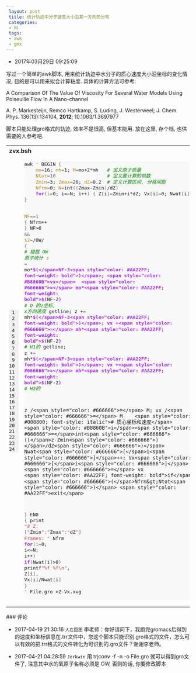 ```yaml
---
 layout: post
 title: 统计轨迹中分子速度大小沿某一方向的分布
 categories:
 - 科
 tags:
 - awk
 - gmx
---
```


- 2017年03月29日 09:25:09

写过一个简单的awk脚本, 用来统计轨迹中水分子的质心速度大小沿坐标的变化情况, 目的是可以用来拟合计算粘度. 具体的计算方法可参考:

A Comparison Of The Value Of Viscosity For Several Water Models Using Poiseuille Flow In A Nano-channel

A. P. Markesteijn, Remco Hartkamp, S. Luding, J. Westerweel; J. Chem. Phys. 136(13):134104, __2012__; 10.1063/1.3697977

脚本只能处理gro格式的轨迹, 效率不是很高, 但基本能用. 放在这里, 存个档, 也供需要的人参考吧.

<table class="highlighttable"><th colspan="2" style="text-align:left">zvx.bsh</th><tr><td><div class="linenodiv" style="background-color: #f0f0f0; padding-right: 10px"><pre style="line-height: 125%"> 1
 2
 3
 4
 5
 6
 7
 8
 9
10
11
12
13
14
15
16
17
18
19
20
21
22
23
24</pre></div></td><td class="code"><div class="highlight" style="background: #f8f8f8"><pre style="line-height: 125%">awk <span style="color: #BB4444">&#39;</span> BEGIN <span style="color: #666666">{</span>
	<span style="color: #B8860B">mo</span><span style="color: #666666">=</span>16; <span style="color: #B8860B">mh</span><span style="color: #666666">=</span>1; <span style="color: #B8860B">M</span><span style="color: #666666">=</span>mo+2*mh   <span style="color: #008800; font-style: italic"># 定义原子质量</span>
	<span style="color: #B8860B">Ntot</span><span style="color: #666666">=10</span>                  <span style="color: #008800; font-style: italic"># 定义要计算的帧数</span>
	<span style="color: #B8860B">Zmin</span><span style="color: #666666">=</span>3; <span style="color: #B8860B">Zmax</span><span style="color: #666666">=</span>26; <span style="color: #B8860B">dZ</span><span style="color: #666666">=</span>0.2  <span style="color: #008800; font-style: italic"># 定义计算区间, 分格间距</span>
	<span style="color: #B8860B">Nfrm</span><span style="color: #666666">=</span>0; <span style="color: #B8860B">N</span><span style="color: #666666">=</span>int<span style="color: #666666">((</span>Zmax-Zmin<span style="color: #666666">)</span>/dZ<span style="color: #666666">)</span>
	<span style="color: #AA22FF; font-weight: bold">for</span><span style="color: #666666">(</span><span style="color: #B8860B">i</span><span style="color: #666666">=</span>0; i&lt;<span style="color: #666666">=</span>N; i++<span style="color: #666666">)</span> <span style="color: #666666">{</span> Z<span style="color: #666666">[</span>i<span style="color: #666666">]=</span>Zmin+i*dZ; Vx<span style="color: #666666">[</span>i<span style="color: #666666">]=</span>0; Nwat<span style="color: #666666">[</span>i<span style="color: #666666">]=0</span> <span style="color: #666666">}</span>
<span style="color: #666666">}</span>

<span style="color: #B8860B">NF</span><span style="color: #666666">==1</span> <span style="color: #666666">{</span> Nfrm++ <span style="color: #666666">}</span>
NF&gt;6 <span style="color: #666666">&amp;&amp;</span> <span style="color: #B8860B">$2</span>~/OW/ <span style="color: #666666">{</span>   <span style="color: #008800; font-style: italic"># 根据 OW 原子统计</span>
	         <span style="color: #B8860B">z</span>  <span style="color: #666666">=</span> mo*<span style="color: #AA22FF; font-weight: bold">$(</span>NF-3<span style="color: #AA22FF; font-weight: bold">)</span>; <span style="color: #B8860B">vx</span>  <span style="color: #666666">=</span> mo*<span style="color: #AA22FF; font-weight: bold">$(</span>NF-2<span style="color: #AA22FF; font-weight: bold">)</span> <span style="color: #008800; font-style: italic"># O 的z坐标, x方向速度</span>
	getline; z +<span style="color: #666666">=</span> mh*<span style="color: #AA22FF; font-weight: bold">$(</span>NF-3<span style="color: #AA22FF; font-weight: bold">)</span>; vx +<span style="color: #666666">=</span> mh*<span style="color: #AA22FF; font-weight: bold">$(</span>NF-2<span style="color: #AA22FF; font-weight: bold">)</span> <span style="color: #008800; font-style: italic"># H1的</span>
	getline; z +<span style="color: #666666">=</span> mh*<span style="color: #AA22FF; font-weight: bold">$(</span>NF-3<span style="color: #AA22FF; font-weight: bold">)</span>; vx +<span style="color: #666666">=</span> mh*<span style="color: #AA22FF; font-weight: bold">$(</span>NF-2<span style="color: #AA22FF; font-weight: bold">)</span> <span style="color: #008800; font-style: italic"># H2的</span>

	z /<span style="color: #666666">=</span> M; vx /<span style="color: #666666">=</span> M    <span style="color: #008800; font-style: italic"># 质心坐标和速度</span>
	<span style="color: #B8860B">i</span><span style="color: #666666">=</span>int<span style="color: #666666">((</span>z-Zmin<span style="color: #666666">)</span>/dZ<span style="color: #666666">)</span>
	Nwat<span style="color: #666666">[</span>i<span style="color: #666666">]</span>++; Vx<span style="color: #666666">[</span>i<span style="color: #666666">]</span> +<span style="color: #666666">=</span> vx
	<span style="color: #AA22FF; font-weight: bold">if</span><span style="color: #666666">(</span>Nfrm&gt;Ntot<span style="color: #666666">)</span> <span style="color: #AA22FF">exit</span>
<span style="color: #666666">}</span>
END <span style="color: #666666">{</span>
	print <span style="color: #BB4444">&quot;# Z: [&quot;</span>Zmin<span style="color: #BB4444">&quot;:&quot;</span>Zmax<span style="color: #BB4444">&quot;:&quot;</span>dZ<span style="color: #BB4444">&quot;]    Frames: &quot;</span> Nfrm
	<span style="color: #AA22FF; font-weight: bold">for</span><span style="color: #666666">(</span><span style="color: #B8860B">i</span><span style="color: #666666">=</span>0; i&lt;<span style="color: #666666">=</span>N; i++<span style="color: #666666">)</span> <span style="color: #AA22FF; font-weight: bold">if</span><span style="color: #666666">(</span>Nwat<span style="color: #666666">[</span>i<span style="color: #666666">]</span>&gt;0<span style="color: #666666">)</span> printf<span style="color: #BB4444">&quot;%f %f\n&quot;</span>, Z<span style="color: #666666">[</span>i<span style="color: #666666">]</span>, Vx<span style="color: #666666">[</span>i<span style="color: #666666">]</span>/Nwat<span style="color: #666666">[</span>i<span style="color: #666666">]</span>
<span style="color: #666666">}</span>
<span style="color: #BB4444">&#39;</span> File.gro &gt;Z-Vx.xvg
</pre></div>
</td></tr></table>
### 评论

- 2017-04-19 21:30:16 `人在囧图` 李老师：你好请问下，我跑完gromacs后得到的速度和坐标信息在.trr文件中，您这个脚本只能识别.gro格式的文件，怎么可以有效的把.trr格式的文件转化为可识别的.gro文件？谢谢李老师。

- 2017-04-21 04:28:59 `Jerkwin` 用 trjconv -f -n -o File.gro 就可以得到gro文件了, 注意其中水的氧原子名称必须是 OW, 否则的话, 你要修改脚本


